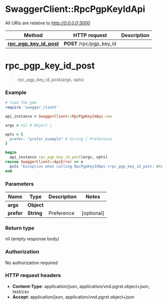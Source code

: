 # SwaggerClient::RpcPgpKeyIdApi

All URIs are relative to *http://0.0.0.0:3000*

Method | HTTP request | Description
------------- | ------------- | -------------
[**rpc_pgp_key_id_post**](RpcPgpKeyIdApi.md#rpc_pgp_key_id_post) | **POST** /rpc/pgp_key_id | 


# **rpc_pgp_key_id_post**
> rpc_pgp_key_id_post(args, opts)



### Example
```ruby
# load the gem
require 'swagger_client'

api_instance = SwaggerClient::RpcPgpKeyIdApi.new

args = nil # Object | 

opts = { 
  prefer: "prefer_example" # String | Preference
}

begin
  api_instance.rpc_pgp_key_id_post(args, opts)
rescue SwaggerClient::ApiError => e
  puts "Exception when calling RpcPgpKeyIdApi->rpc_pgp_key_id_post: #{e}"
end
```

### Parameters

Name | Type | Description  | Notes
------------- | ------------- | ------------- | -------------
 **args** | **Object**|  | 
 **prefer** | **String**| Preference | [optional] 

### Return type

nil (empty response body)

### Authorization

No authorization required

### HTTP request headers

 - **Content-Type**: application/json, application/vnd.pgrst.object+json, text/csv
 - **Accept**: application/json, application/vnd.pgrst.object+json



